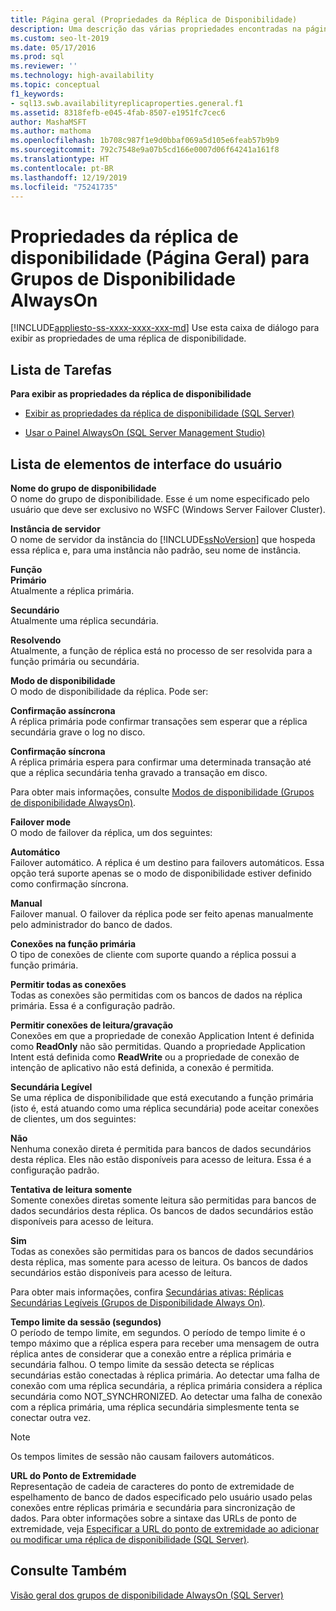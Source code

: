 ```yaml
---
title: Página geral (Propriedades da Réplica de Disponibilidade)
description: Uma descrição das várias propriedades encontradas na página 'Geral' da página 'Propriedades da Réplica de Disponibilidade' no SQL Server Management Studio.
ms.custom: seo-lt-2019
ms.date: 05/17/2016
ms.prod: sql
ms.reviewer: ''
ms.technology: high-availability
ms.topic: conceptual
f1_keywords:
- sql13.swb.availabilityreplicaproperties.general.f1
ms.assetid: 8318fefb-e045-4fab-8507-e1951fc7cec6
author: MashaMSFT
ms.author: mathoma
ms.openlocfilehash: 1b708c987f1e9d0bbaf069a5d105e6feab57b9b9
ms.sourcegitcommit: 792c7548e9a07b5cd166e0007d06f64241a161f8
ms.translationtype: HT
ms.contentlocale: pt-BR
ms.lasthandoff: 12/19/2019
ms.locfileid: "75241735"
---
```

# <a name="availability-replica-properties-general-page-for-always-on-availability-groups"></a>Propriedades da réplica de disponibilidade (Página Geral) para Grupos de Disponibilidade AlwaysOn
[!INCLUDE[appliesto-ss-xxxx-xxxx-xxx-md](../../../includes/appliesto-ss-xxxx-xxxx-xxx-md.md)]
  Use esta caixa de diálogo para exibir as propriedades de uma réplica de disponibilidade.  
  
## <a name="task-list"></a>Lista de Tarefas  
 **Para exibir as propriedades da réplica de disponibilidade**  
  
-   [Exibir as propriedades da réplica de disponibilidade &#40;SQL Server&#41;](../../../database-engine/availability-groups/windows/view-availability-replica-properties-sql-server.md)  
  
-   [Usar o Painel AlwaysOn &#40;SQL Server Management Studio&#41;](../../../database-engine/availability-groups/windows/use-the-always-on-dashboard-sql-server-management-studio.md)  
  
## <a name="uielement-list"></a>Lista de elementos de interface do usuário  
 **Nome do grupo de disponibilidade**  
 O nome do grupo de disponibilidade. Esse é um nome especificado pelo usuário que deve ser exclusivo no WSFC (Windows Server Failover Cluster).  
  
 **Instância de servidor**  
 O nome de servidor da instância do [!INCLUDE[ssNoVersion](../../../includes/ssnoversion-md.md)] que hospeda essa réplica e, para uma instância não padrão, seu nome de instância.  
  
 **Função**  
 **Primário**  
 Atualmente a réplica primária.  
  
 **Secundário**  
 Atualmente uma réplica secundária.  
  
 **Resolvendo**  
 Atualmente, a função de réplica está no processo de ser resolvida para a função primária ou secundária.  
  
 **Modo de disponibilidade**  
 O modo de disponibilidade da réplica. Pode ser:  
  
 **Confirmação assíncrona**  
 A réplica primária pode confirmar transações sem esperar que a réplica secundária grave o log no disco.  
  
 **Confirmação síncrona**  
 A réplica primária espera para confirmar uma determinada transação até que a réplica secundária tenha gravado a transação em disco.  
  
 Para obter mais informações, consulte [Modos de disponibilidade &#40;Grupos de disponibilidade AlwaysOn&#41;](../../../database-engine/availability-groups/windows/availability-modes-always-on-availability-groups.md).  
  
 **Failover mode**  
 O modo de failover da réplica, um dos seguintes:  
  
 **Automático**  
 Failover automático. A réplica é um destino para failovers automáticos. Essa opção terá suporte apenas se o modo de disponibilidade estiver definido como confirmação síncrona.  
  
 **Manual**  
 Failover manual. O failover da réplica pode ser feito apenas manualmente pelo administrador do banco de dados.  
  
 **Conexões na função primária**  
 O tipo de conexões de cliente com suporte quando a réplica possui a função primária.  
  
 **Permitir todas as conexões**  
 Todas as conexões são permitidas com os bancos de dados na réplica primária. Essa é a configuração padrão.  
  
 **Permitir conexões de leitura/gravação**  
 Conexões em que a propriedade de conexão Application Intent é definida como **ReadOnly** não são permitidas. Quando a propriedade Application Intent está definida como **ReadWrite** ou a propriedade de conexão de intenção de aplicativo não está definida, a conexão é permitida.  
  
 **Secundária Legível**  
 Se uma réplica de disponibilidade que está executando a função primária (isto é, está atuando como uma réplica secundária) pode aceitar conexões de clientes, um dos seguintes:  
  
 **Não**  
 Nenhuma conexão direta é permitida para bancos de dados secundários desta réplica. Eles não estão disponíveis para acesso de leitura. Essa é a configuração padrão.  
  
 **Tentativa de leitura somente**  
 Somente conexões diretas somente leitura são permitidas para bancos de dados secundários desta réplica. Os bancos de dados secundários estão disponíveis para acesso de leitura.  
  
 **Sim**  
 Todas as conexões são permitidas para os bancos de dados secundários desta réplica, mas somente para acesso de leitura. Os bancos de dados secundários estão disponíveis para acesso de leitura.  
  
 Para obter mais informações, confira [Secundárias ativas: Réplicas Secundárias Legíveis &#40;Grupos de Disponibilidade Always On&#41;](../../../database-engine/availability-groups/windows/active-secondaries-readable-secondary-replicas-always-on-availability-groups.md).  
  
 **Tempo limite da sessão (segundos)**  
 O período de tempo limite, em segundos. O período de tempo limite é o tempo máximo que a réplica espera para receber uma mensagem de outra réplica antes de considerar que a conexão entre a réplica primária e secundária falhou. O tempo limite da sessão detecta se réplicas secundárias estão conectadas à réplica primária. Ao detectar uma falha de conexão com uma réplica secundária, a réplica primária considera a réplica secundária como NOT_SYNCHRONIZED. Ao detectar uma falha de conexão com a réplica primária, uma réplica secundária simplesmente tenta se conectar outra vez.  
  
> [!NOTE]  
>  Os tempos limites de sessão não causam failovers automáticos.  
  
 **URL do Ponto de Extremidade**  
 Representação de cadeia de caracteres do ponto de extremidade de espelhamento de banco de dados especificado pelo usuário usado pelas conexões entre réplicas primária e secundária para sincronização de dados. Para obter informações sobre a sintaxe das URLs de ponto de extremidade, veja [Especificar a URL do ponto de extremidade ao adicionar ou modificar uma réplica de disponibilidade &#40;SQL Server&#41;](../../../database-engine/availability-groups/windows/specify-endpoint-url-adding-or-modifying-availability-replica.md).  
  
## <a name="see-also"></a>Consulte Também  
 [Visão geral dos grupos de disponibilidade AlwaysOn &#40;SQL Server&#41;](../../../database-engine/availability-groups/windows/overview-of-always-on-availability-groups-sql-server.md)  
  
  
